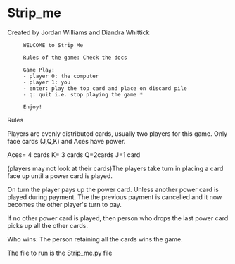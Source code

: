 # Strip_me


Created by Jordan Williams and Diandra Whittick                              
 
         WELCOME to Strip Me                                  
        
         Rules of the game: Check the docs                    
                                                             
         Game Play:                                           
         - player 0: the computer                             
         - player 1: you                                      
         - enter: play the top card and place on discard pile 
         - q: quit i.e. stop playing the game *                
                                                              
         Enjoy!   
         

Rules

Players are evenly distributed cards, usually two players for this game. Only face cards (J,Q,K) and Aces have power.

Aces= 4 cards
K= 3 cards
Q=2cards
J=1 card

(players may not look at their cards)The players take turn in placing a card face up until a power card is played.

On turn the player pays up the power card. Unless another power card is played during payment. The the previous payment is cancelled and it now becomes the other player's turn to pay.

If no other power card is played, then person who drops the last power card picks up all the other cards.

Who wins: The person retaining all the cards wins the game.


The file to run is the Strip_me.py file 
